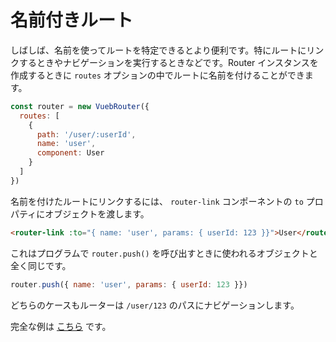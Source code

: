 # 名前付きルート

しばしば、名前を使ってルートを特定できるとより便利です。特にルートにリンクするときやナビゲーションを実行するときなどです。Router インスタンスを作成するときに `routes` オプションの中でルートに名前を付けることができます。

``` js
const router = new VuebRouter({
  routes: [
    {
      path: '/user/:userId',
      name: 'user',
      component: User
    }
  ]
})
```

名前を付けたルートにリンクするには、 `router-link` コンポーネントの `to` プロパティにオブジェクトを渡します。

``` html
<router-link :to="{ name: 'user', params: { userId: 123 }}">User</router-link>
```

これはプログラムで `router.push()` を呼び出すときに使われるオブジェクトと全く同じです。

``` js
router.push({ name: 'user', params: { userId: 123 }})
```

どちらのケースもルーターは `/user/123` のパスにナビゲーションします。

完全な例は [こちら](https://github.com/vuejs/vue-router/blob/dev/examples/named-routes/app.js) です。

